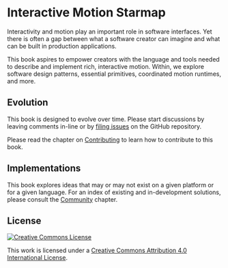 # Interactive Motion Starmap

Interactivity and motion play an important role in software interfaces. Yet there is often a gap between what a software creator can imagine and what can be built in production applications.

This book aspires to empower creators with the language and tools needed to describe and implement rich, interactive motion. Within, we explore software design patterns, essential primitives, coordinated motion runtimes, and more.

## Evolution

This book is designed to evolve over time. Please start discussions by leaving comments in-line or by [filing issues](https://github.com/material-motion/material-motion-starmap/issues/) on the GitHub repository.

Please read the chapter on [Contributing](CONTRIBUTING.md) to learn how to contribute to this book.

## Implementations

This book explores ideas that may or may not exist on a given platform or for a given language. For an index of existing and in-development solutions, please consult the [Community](community/) chapter.

## License

[![Creative Commons License](https://i.creativecommons.org/l/by/4.0/88x31.png)](http://creativecommons.org/licenses/by/4.0/)

This work is licensed under a [Creative Commons Attribution 4.0 International License](http://creativecommons.org/licenses/by/4.0/).